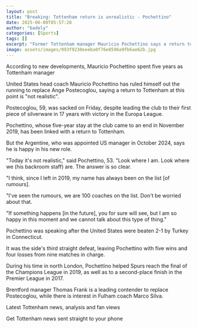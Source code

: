 ```yaml
---
layout: post
title: "Breaking: Tottenham return is unrealistic - Pochettino"
date: 2025-06-08T05:57:28
author: "badely"
categories: [Sports]
tags: []
excerpt: "Former Tottenham manager Mauricio Pochettino says a return to the club to replace Ange Postecoglou is 'not realistic'."
image: assets/images/993f9230eeeba0f76e8596a9fb6ae62b.jpg
---
```


According to new developments, Mauricio Pochettino spent five years as Tottenham manager

United States head coach Mauricio Pochettino has ruled himself out the running to replace Ange Postecoglou, saying a return to Tottenham at this point is "not realistic". 

Postecoglou, 59, was sacked on Friday, despite leading the club to their first piece of silverware in 17 years with victory in the Europa League.

Pochettino, whose five-year stay at the club came to an end in November 2019, has been linked with a return to Tottenham.

But the Argentine, who was appointed US manager in October 2024, says he is happy in his new role. 

"Today it's not realistic," said Pochettino, 53. "Look where I am. Look where we (his backroom staff) are. The answer is so clear.

"I think, since I left in 2019, my name has always been on the list [of rumours].

"I've seen the rumours, we are 100 coaches on the list. Don't be worried about that. 

"If something happens [in the future], you for sure will see, but I am so happy in this moment and we cannot talk about this type of thing."

Pochettino was speaking after the United States were beaten 2-1 by Turkey in Connecticut. 

It was the side's third straight defeat, leaving Pochettino with five wins and four losses from nine matches in charge.

During his time in north London, Pochettino helped Spurs reach the final of the Champions League in 2019, as well as to a second-place finish in the Premier League in 2017. 

Brentford manager Thomas Frank is a leading contender to replace Postecoglou, while there is interest in Fulham coach Marco Silva.

Latest Tottenham news, analysis and fan views

Get Tottenham news sent straight to your phone

